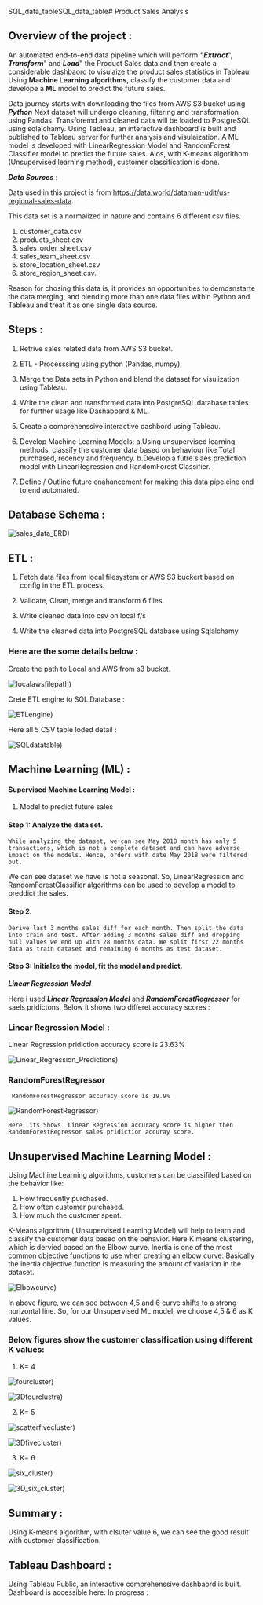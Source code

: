 SQL_data_tableSQL_data_table# Product Sales Analysis

## Overview of the project :

 An automated end-to-end data pipeline which will perform ***"Extract***", ***Transform***" and ***Load***" the Product Sales data and then create a considerable dashbaord to visulaize the product sales statistics in Tableau. Using **Machine Learning algorithms**, classify the customer data and develope a **ML** model to predict the future sales.

 Data journey starts with downloading the files from AWS S3 bucket using ***Python*** Next dataset will undergo cleaning, filtering and transformation using Pandas. Transforemd and cleaned data will be loaded to PostgreSQL using sqlalchamy. Using Tableau, an interactive dashboard is built and published to Tableau server for further analysis and visulaization.
 A ML model is developed with LinearRegression Model and RandomForest Classifier model to predict the future sales. Alos, with K-means algorithom (Unsupervised learning method), customer classification is done.


***Data Sources*** : 

Data used in this project is from  https://data.world/dataman-udit/us-regional-sales-data.

This data set is a normalized in nature and contains 6 different csv files.

1. customer_data.csv
2. products_sheet.csv
3. sales_order_sheet.csv
4. sales_team_sheet.csv
5. store_location_sheet.csv
6. store_region_sheet.csv.

Reason for chosing this data is, it provides an opportunities to demosnstarte the data merging, and blending more than one data files within Python and Tableau and treat it as one single data source. 


## Steps :


1. Retrive sales related data from AWS S3 bucket. 

2. ETL - Processsing using python (Pandas, numpy).

3. Merge the Data sets in Python and blend the dataset for visulization using  Tableau.

4. Write the clean and transformed data into PostgreSQL database tables for further usage like Dashaboard & ML.

5. Create a comprehenssive  interactive dashbord using Tableau.

6. Develop Machine Learning Models:
   a.Using unsupervised learning methods, classify the customer data based on behaviour like Total purchased, recency and frequency.
   b.Develop a futre slaes prediction model with LinearRegression and RandomForest Classifier.

7. Define / Outline future enahancement for making this data pipeleine end to end automated.
 


 ## Database Schema :
 
 ![sales_data_ERD)](/Resources/sales_data_ERD.png) 

## ETL :

1. Fetch data files from local filesystem or AWS S3 buckert based on config in the ETL process.


2. Validate, Clean, merge and transform 6 files.

3. Write cleaned data into csv on local f/s

4. Write the cleaned data into PostgreSQL database using Sqlalchamy

### Here are the some details below :

  Create the path to Local and AWS from s3 bucket.

 ![localawsfilepath)](/Resources/local_aws_filepath.png) 

 Crete ETL engine to SQL Database :

 ![ETLengine)](/ETL_engine.png) 

 Here all 5 CSV table loded detail :

 ![SQLdatatable)](/Resources/SQL_data_table.png) 


## Machine Learning (ML) :

#### Supervised Machine Learning Model :

1. Model to predict future sales

#### Step 1: Analyze the data set.
	While analyzing the dataset, we can see May 2018 month has only 5 transactions, which is not a complete dataset and can have adverse impact on the models. Hence, orders with date May 2018 were filtered out.
We can see dataset we have is not a seasonal. So, LinearRegression and RandomForestClassifier algorithms can be used to develop a model to preddict the sales.
#### Step 2.
	Derive last 3 months sales diff for each month. Then split the data into train and test. After adding 3 months sales diff and dropping null values we end up with 28 momths data. We split first 22 months data as train dataset and remaining 6 months as test dataset.

#### Step 3: Initialze the model, fit the model and predict.

 ***Linear Regression Model***


 Here i used ***Linear Regression Model*** and ***RandomForestRegressor*** for saels pridictons.
 Below it shows two differet accuracy scores :
 
 ### Linear Regression Model :
 
  Linear Regression pridiction accuracy score is 23.63%

 ![Linear_Regression_Predictions)](/Resources/Linear_Regression_Predictions.png) 
 
 ### RandomForestRegressor 
     RandomForestRegressor accuracy score is 19.9% 
     
 ![RandomForestRegressor)](/Resources/RandomForestRegressor.png) 
 
    Here  its Shows  Linear Regression accuracy score is higher then RandomForestRegressor sales pridiction accuray score. 

## Unsupervised Machine Learning Model :

Using Machine Learning algorithms, customers can be classifiled based on the behavior like:
  1. How frequently purchased.
  2. How often customer purchased.
  3. How much the customer spent.

K-Means algorithm ( Unsupervised Learning Model) will help to learn and classify the customer data based on the behavior. Here K means clustering, which is dervied based on the Elbow curve. 
Inertia is one of the most common objective functions to use when creating an elbow curve. Basically the inertia objective function is measuring the amount of variation in the dataset. 

![Elbowcurve)](/Resources/Elbow_curve.png) 

In above figure, we can see between 4,5 and 6 curve shifts to a strong horizontal line. So, for our Unsupervised ML model, we choose 4,5 & 6 as K values.

### Below figures show the customer classification using different K values:

1. K= 4

![fourcluster)](/Resources/four_cluster.png) 

![3Dfourclustre)](/Resources/3D_four_clustre.png) 

2. K= 5

![scatterfivecluster)](/Resources/scatter_five_cluster.png) 

![3Dfivecluster)](/Resources/3D_five_cluster.png) 

3.  K= 6

![six_cluster)](/Resources/six_cluster.png) 

![3D_six_cluster)](/Resources/3D_six_cluster_with_legend.png) 


## Summary : 

Using K-means algorithm, with clsuter value  6, we can see the good result with customer classification.  

## Tableau Dashboard :

Using Tableau Public, an interactive comprehenssive dashbaord is built. Dashboard is accessible here: In progress :
 
